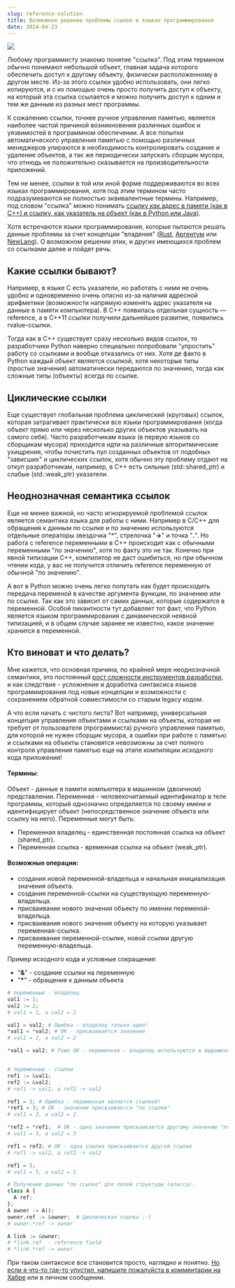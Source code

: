 ```yaml
---
slug: reference-solution
title: Возможное решение проблемы ссылок в языках программирования
date: 2024-04-23
---
```


![](https://habrastorage.org/webt/xl/4d/uy/xl4duyyseltgpsqlhu09_vp-zvk.jpeg)

Любому программисту знакомо понятие "ссылка". Под этим термином обычно понимают небольшой объект, главная задача которого обеспечить доступ к другому объекту, физически расположенному в другом месте. Из-за этого ссылки удобно использовать, они легко копируются, и с их помощью очень просто получить доступ к объекту, на который эта ссылка ссылается и можно получить доступ к одним и тем же данным из разных мест программы. 

К сожалению ссылки, точнее ручное управление памятью, является наиболее частой причиной  возникновения различных ошибок и уязвимостей в программном обеспечении. А все попытки автоматического управления памятью с помощью различных менеджеров упираются в необходимость контролировать создание и удаление объектов, а так же периодически запускать сборщик мусора, что отнюдь не положительно сказывается на производительности приложений.

Тем не менее, ссылки в той или иной форме поддерживаются во всех языках программирования, хотя под этим термином часто подразумеваются не полностью эквивалентные термины. Например, под словом "ссылка" можно понимать [ссылку как адрес в памяти (как в С++) и ссылку, как указатель на объект (как в Python или Java)](https://habr.com/ru/companies/vk/articles/454324/). 

Хотя встречаются языки программирования, которые пытаются решать данные проблемы за счет концепции "владения" ([Rust](https://www.rust-lang.org/), [Аргентум](https://aglang.org/) или [NewLang](https://newlang.net/)). О возможном решении этих, и других имеющихся проблем со ссылками далее и пойдет речь.

## Какие ссылки бывают?
Например, в языке C есть указатели, но работать с ними не очень удобно и одновременно очень опасно из-за наличия адресной арифметики (возможности напрямую изменять адрес указателя на данные в памяти компьютера). В C++ появилась отдельная сущность — reference, а в C++11 ссылки получили дальнейшее развитие, появились rvalue-ссылки.

Тогда как в С++ существует сразу несколько видов ссылок, то разработчики Python наверно специально попробовали "упростить" работу со ссылками и вообще отказались от них. Хотя де факто в Python каждый объект является ссылкой, хотя некоторые типы (простые значения) автоматически передаются по значению, тогда как сложные типы (объекты) всегда по ссылке. 

## Циклические ссылки
Еще существует глобальная проблема циклический (круговых) ссылок, которая затрагивает практически все языки программирования (когда объект прямо или через несколько других объектов указывать на самого себя). Часто разработчикам языка (в первую языков со сборщикам мусора) приходится идти на различные алгоритмические ухищрения, чтобы почистить пул созданных объектов от подобных "зависших" и циклических ссылок, хотя обычно эту проблему отдают на откуп разработчикам, например, в С++ есть сильные (std::shared_ptr) и слабые (std::weak_ptr) указатели.

## Неоднозначная семантика ссылок
Еще не менее важной, но часто игнорируемой проблемой ссылок является семантика языка для работы с ними. Например в С/С++ для обращения к данным по ссылке и по значению используются отдельные операторы звездочка "\*", стрелочка "**->**" и точка "**.**". Но работа с reference переменными в С++ происходит как с обычными переменными "по значению", хотя по факту это не так. Конечно при явной типизации С++, компилятор не даст ошибиться, но при обычном чтении кода, у вас не получится отличить reference переменную от обычной "по значению".

А вот в Python можно очень легко попутать как будет происходить передача переменой в качестве аргумента функции, по значению или по ссылке. Так как это зависит от самих данных, которые содержатся в переменной. Особой пикантности тут добавляет тот факт, что Python является языком программирования с динамической неявной типизацией, и в общем случае заранее не известно, какое значение хранится в переменной. 

## Кто виноват и что делать?
Мне кажется, что основная причина, по крайней мере неоднозначной семантики, это постоянный [рост сложности инструментов разработки](https://habr.com/ru/companies/timeweb/articles/551754/), и как следствие - усложнение и доработка синтаксиса языков программирования под новые концепции и возможности с сохранением обратной совместимости со старым legacy кодом.

А что если начать с чистого листа? Вот например, универсальная концепция управления объектами и ссылками на объекты, которая не требует от пользователя (программиста) ручного управления памятью, для которой не нужен сборщик мусора, а ошибки при работе с памятью и ссылками на объекты становятся невозможны за счет полного контроля управления памятью еще на этапе компиляции исходного кода приложения!

#### Термины:
Объект - данные в памяти компьютера в машинном (двоичном) представлении.
Переменная - человекочитаемый идентификатор в теле программы, который однозначно определяется по своему имени и идентифицирует объект (непосредственное значение объекта или ссылку на него). Переменные могут быть:
 - Переменная владелец - единственная постоянная ссылка на объект (shared_ptr).
 - Переменная ссылка - временная ссылка на объект (weak_ptr).

#### Возможные операции:
- создания новой переменной-владельца и начальная инициализация значения объекта.
- создания переменной-ссылки на существующую переменную-владельца.
- присваивание нового значения объекту по имении переменой-владельца.
- присваивания нового значения объекту на которую указывает переменная-ссылка.
- присваивание переменной-ссылке, новой ссылки другую переменную-владельца.

Пример исходного кода и условные сокращения:
- "**&**" - создание ссылки на переменную
- "**\***" - обращение к данным объекта

```python
# переменные - владелец
val1 := 1; 
val2 := 2;
# val1 = 1, а val2 = 2

val1 = val2; # Ошибка - владелец только один!
*val1 = *val2; # ОК - присваивается значение
# val1 = 2, а val2 = 2

*val1 = val2; # Тоже ОК - переменная - владелец используются в выражении как rvalue


# переменные - ссылки
ref1 := &val1;
ref2 := &val2;
# ref1 -> val1, а ref2 -> val2

ref1 = 3; # Ошибка - переменная является ссылкой!
*ref1 = 3; # ОК - значение присваивается "по ссылке"
# val1 = 3, а val2 = 2

*ref2 = *ref1;  # ОК - одно значение присваивается другому значению "по ссылке"
# val1 = 3, а val2 = 3

ref1 = ref2; # ОК - одна ссылка присваивается другой ссылке
# ref1 -> val2, а ref2 -> val2

ref1 = 5;
# val1 = 5, а val2 = 5

# Получение данных "по ссылке" для полей структуры (класса).
class A {
  A ref;
};
A owner := A();
owner.ref := &owner;  # Циклическая ссылка :-)
# owner.*ref -> owner

A link := &owner;
# *link.ref  - reference field
# *link.*ref -> owner
```

При таком синтаксисе все становится просто, наглядно и понятно. 
[Но если я что-то где-то упустил, напишите пожалуйста в комментарии на Хабре](https://habr.com/ru/articles/809773/comments/) или в личном сообщении.


